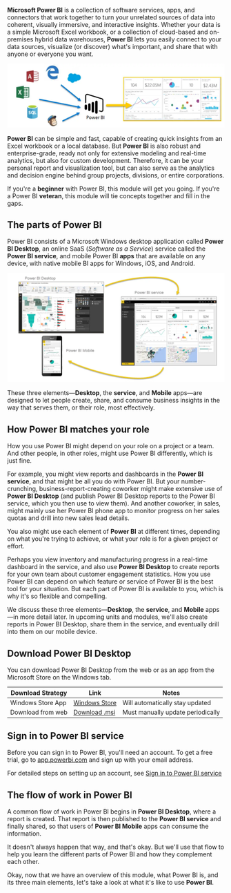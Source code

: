 **Microsoft Power BI** is a collection of software services, apps, and connectors that work together to turn your unrelated sources of data into coherent, visually immersive, and interactive insights. Whether your data is a simple Microsoft Excel workbook, or a collection of cloud-based and on-premises hybrid data warehouses, **Power BI** lets you easily connect to your data sources, visualize (or discover) what's important, and share that with anyone or everyone you want.

![How Power BI works with other data](../media/pbi-intro_01.png)

**Power BI** can be simple and fast, capable of creating quick insights from an Excel workbook or a local database. But **Power BI** is also robust and enterprise-grade, ready not only for extensive modeling and real-time analytics, but also for custom development. Therefore, it can be your personal report and visualization tool, but can also serve as the analytics and decision engine behind group projects, divisions, or entire corporations.

If you're a **beginner** with Power BI, this module will get you going. If you're a Power BI **veteran**, this module will tie concepts together and fill in the gaps.

## The parts of Power BI
Power BI consists of a Microsoft Windows desktop application called **Power BI Desktop**, an online SaaS (*Software as a Service*) service called the **Power BI service**, and mobile Power BI **apps** that are available on any device, with native mobile BI apps for Windows, iOS, and Android.

![The parts of Power BI](../media/pbi-intro_02.png)

These three elements—**Desktop**, the **service**, and **Mobile** apps—are designed to let people create, share, and consume business insights in the way that serves them, or their role, most effectively.

## How Power BI matches your role
How you use Power BI might depend on your role on a project or a team. And other people, in other roles, might use Power BI differently, which is just fine.

For example, you might view reports and dashboards in the **Power BI service**, and that might be all you do with Power BI. But your number-crunching, business-report-creating coworker might make extensive use of **Power BI Desktop** (and publish Power BI Desktop reports to the Power BI service, which you then use to view them). And another coworker, in sales, might mainly use her Power BI phone app to monitor progress on her sales quotas and drill into new sales lead details.

You also might use each element of **Power BI** at different times, depending on what you're trying to achieve, or what your role is for a given project or effort.

Perhaps you view inventory and manufacturing progress in a real-time dashboard in the service, and also use **Power BI Desktop** to create reports for your own team about customer engagement statistics. How you use Power BI can depend on which feature or service of Power BI is the best tool for your situation. But each part of Power BI is available to you, which is why it's so flexible and compelling.

We discuss these three elements—**Desktop**, the **service**, and **Mobile** apps—in more detail later. In upcoming units and modules, we'll also create reports in Power BI Desktop, share them in the service, and eventually drill into them on our mobile device.

## Download Power BI Desktop

You can download Power BI Desktop from the web or as an app from the Microsoft Store on the Windows tab.

| Download Strategy | Link | Notes |
|-------------------|------|-----------------------------------|
| Windows Store App | <a href="https://aka.ms/pbidesktopstore" target="_blank">Windows Store</a>| Will automatically stay updated |
| Download from web | [Download .msi](https://go.microsoft.com/fwlink/?LinkID=521662) | Must manually update periodically |

## Sign in to Power BI service
Before you can sign in to Power BI, you'll need an account. To get a free trial, go to <a href="https://go.microsoft.com/fwlink/?linkid=2101313" target="_blank">app.powerbi.com</a> and sign up with your email address. 

For detailed steps on setting up an account, see [Sign in to Power BI service](https://docs.microsoft.com/power-bi/consumer/end-user-sign-in)

## The flow of work in Power BI
A common flow of work in Power BI begins in **Power BI Desktop**, where a report is created. That report is then published to the **Power BI service** and finally shared, so that users of **Power BI Mobile** apps can consume the information.

It doesn't always happen that way, and that's okay. But we'll use that flow to help you learn the different parts of Power BI and how they complement each other.

Okay, now that we have an overview of this module, what Power BI is, and its three main elements, let's take a look at what it's like to use **Power BI**.

